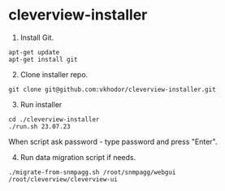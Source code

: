 # cleverview-installer

1. Install Git.
```
apt-get update
apt-get install git
```

2. Clone installer repo.
```
git clone git@github.com:vkhodor/cleverview-installer.git
```

3. Run installer
```
cd ./cleverview-installer
./run.sh 23.07.23
```
When script ask password - type password and press "Enter".

4. Run data migration script if needs.
```
./migrate-from-snmpagg.sh /root/snmpagg/webgui /root/cleverview/cleverview-ui
```
